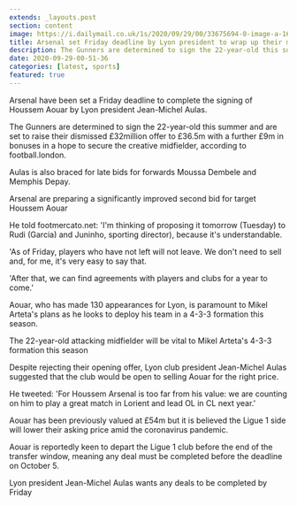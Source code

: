 ```yaml
---
extends: _layouts.post
section: content
image: https://i.dailymail.co.uk/1s/2020/09/29/00/33675694-0-image-a-16_1601335857373.jpg 
title: Arsenal set Friday deadline by Lyon president to wrap up their move for £45-rated midfielder Aouar 
description: The Gunners are determined to sign the 22-year-old this summer. They have been set a Friday deadline to complete the signing of Aouar by Lyon president Jean-Michel Aulas. 
date: 2020-09-29-00-51-36 
categories: [latest, sports] 
featured: true 
--- 
```

Arsenal have been set a Friday deadline to complete the signing of Houssem Aouar by Lyon president Jean-Michel Aulas. 

The Gunners are determined to sign the 22-year-old this summer and are set to raise their dismissed £32million offer to £36.5m with a further £9m in bonuses in a hope to secure the creative midfielder, according to football.london. 

Aulas is also braced for late bids for forwards Moussa Dembele and Memphis Depay.

Arsenal are preparing a significantly improved second bid for target Houssem Aouar

He told footmercato.net: 'I'm thinking of proposing it tomorrow (Tuesday) to Rudi (Garcia) and Juninho, sporting director), because it's understandable.

'As of Friday, players who have not left will not leave. We don't need to sell and, for me, it's very easy to say that. 

'After that, we can find agreements with players and clubs for a year to come.'  

Aouar, who has made 130 appearances for Lyon, is paramount to Mikel Arteta's plans as he looks to deploy his team in a 4-3-3 formation this season.

The 22-year-old attacking midfielder will be vital to Mikel Arteta's 4-3-3 formation this season

Despite rejecting their opening offer, Lyon club president Jean-Michel Aulas suggested that the club would be open to selling Aouar for the right price.

He tweeted: 'For Houssem Arsenal is too far from his value: we are counting on him to play a great match in Lorient and lead OL in CL next year.'

Aouar has been previously valued at £54m but it is believed the Ligue 1 side will lower their asking price amid the coronavirus pandemic.

Aouar is reportedly keen to depart the Ligue 1 club before the end of the transfer window, meaning any deal must be completed before the deadline on October 5.  

Lyon president Jean-Michel Aulas wants any deals to be completed by Friday 

